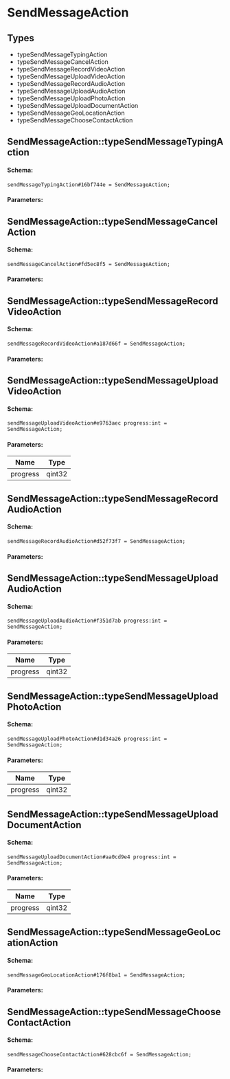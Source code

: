 # SendMessageAction

## Types

* typeSendMessageTypingAction
* typeSendMessageCancelAction
* typeSendMessageRecordVideoAction
* typeSendMessageUploadVideoAction
* typeSendMessageRecordAudioAction
* typeSendMessageUploadAudioAction
* typeSendMessageUploadPhotoAction
* typeSendMessageUploadDocumentAction
* typeSendMessageGeoLocationAction
* typeSendMessageChooseContactAction

## SendMessageAction::typeSendMessageTypingAction

#### Schema:

`sendMessageTypingAction#16bf744e = SendMessageAction;`

#### Parameters:


## SendMessageAction::typeSendMessageCancelAction

#### Schema:

`sendMessageCancelAction#fd5ec8f5 = SendMessageAction;`

#### Parameters:


## SendMessageAction::typeSendMessageRecordVideoAction

#### Schema:

`sendMessageRecordVideoAction#a187d66f = SendMessageAction;`

#### Parameters:


## SendMessageAction::typeSendMessageUploadVideoAction

#### Schema:

`sendMessageUploadVideoAction#e9763aec progress:int = SendMessageAction;`

#### Parameters:

|Name|Type|
|----|----|
|progress|qint32|

## SendMessageAction::typeSendMessageRecordAudioAction

#### Schema:

`sendMessageRecordAudioAction#d52f73f7 = SendMessageAction;`

#### Parameters:


## SendMessageAction::typeSendMessageUploadAudioAction

#### Schema:

`sendMessageUploadAudioAction#f351d7ab progress:int = SendMessageAction;`

#### Parameters:

|Name|Type|
|----|----|
|progress|qint32|

## SendMessageAction::typeSendMessageUploadPhotoAction

#### Schema:

`sendMessageUploadPhotoAction#d1d34a26 progress:int = SendMessageAction;`

#### Parameters:

|Name|Type|
|----|----|
|progress|qint32|

## SendMessageAction::typeSendMessageUploadDocumentAction

#### Schema:

`sendMessageUploadDocumentAction#aa0cd9e4 progress:int = SendMessageAction;`

#### Parameters:

|Name|Type|
|----|----|
|progress|qint32|

## SendMessageAction::typeSendMessageGeoLocationAction

#### Schema:

`sendMessageGeoLocationAction#176f8ba1 = SendMessageAction;`

#### Parameters:


## SendMessageAction::typeSendMessageChooseContactAction

#### Schema:

`sendMessageChooseContactAction#628cbc6f = SendMessageAction;`

#### Parameters:


